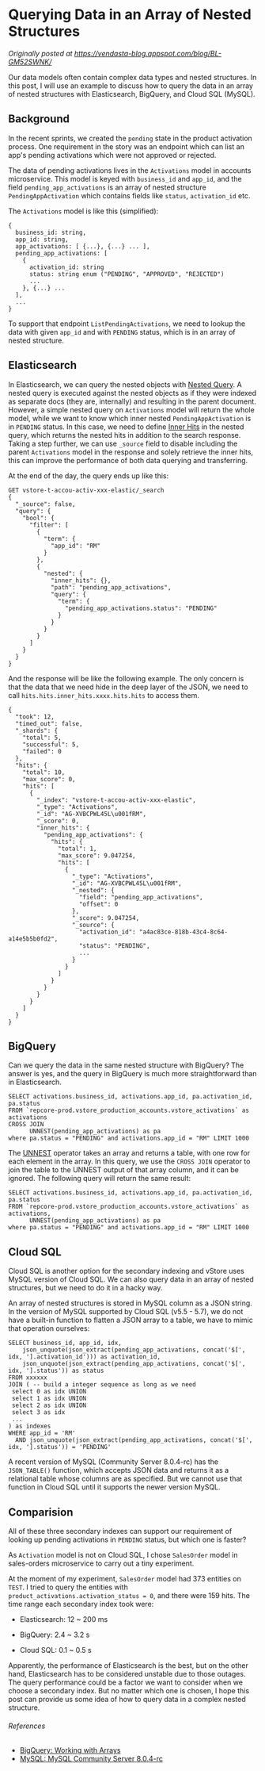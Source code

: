 # Querying Data in an Array of Nested Structures

*Originally posted at https://vendasta-blog.appspot.com/blog/BL-GM52SWNK/*

Our data models often contain complex data types and nested structures. In this post, I will use an example to discuss how to query the data in an array of nested structures with Elasticsearch, BigQuery, and Cloud SQL (MySQL).

## Background
In the recent sprints, we created the `pending` state in the product activation process. One requirement in the story was an endpoint which can list an app's pending activations which were not approved or rejected.

The data of pending activations lives in the `Activations` model in accounts microservice. This model is keyed with `business_id` and `app_id`, and the field `pending_app_activations` is an array of nested structure `PendingAppActivation` which contains fields like `status`, `activation_id` etc.

The `Activations` model is like this (simplified):

```
{
  business_id: string,
  app_id: string,
  app_activations: [ {...}, {...} ... ],
  pending_app_activations: [
    {
      activation_id: string
      status: string enum ("PENDING", "APPROVED", "REJECTED")
      ...
    }, {...} ...
  ],
  ...
} 
```

To support that endpoint `ListPendingActivations`, we need to lookup the data with given `app_id` and with `PENDING` status, which is in an array of nested structure.

## Elasticsearch
In Elasticsearch, we can query the nested objects with [Nested Query](https://www.elastic.co/guide/en/elasticsearch/reference/current/query-dsl-nested-query.html). A nested query is executed against the nested objects as if they were indexed as separate docs (they are, internally) and resulting in the parent document. However, a simple nested query on `Activations` model will return the whole model, while we want to know which inner nested `PendingAppActivation` is in `PENDING` status. In this case, we need to define [Inner Hits](https://www.elastic.co/guide/en/elasticsearch/reference/current/search-request-inner-hits.html) in the nested query, which returns the nested hits in addition to the search response. Taking a step further, we can use `_source` field to disable including the parent `Activations` model in the response and solely retrieve the inner hits, this can improve the performance of both data querying and transferring.

At the end of the day, the query ends up like this:
```
GET vstore-t-accou-activ-xxx-elastic/_search
{
  "_source": false, 
  "query": {
    "bool": {
      "filter": [
        {
          "term": {
            "app_id": "RM"
          }
        },
        {
          "nested": {
            "inner_hits": {},
            "path": "pending_app_activations",
            "query": {
              "term": {
                "pending_app_activations.status": "PENDING"
              }
            }
          }
        }
      ]
    }
  }
}
```

And the response will be like the following example. The only concern is that the data that we need hide in the deep layer of the JSON, we need to call `hits.hits.inner_hits.xxxx.hits.hits` to access them.
```
{
  "took": 12,
  "timed_out": false,
  "_shards": {
    "total": 5,
    "successful": 5,
    "failed": 0
  },
  "hits": {
    "total": 10,
    "max_score": 0,
    "hits": [
      {
        "_index": "vstore-t-accou-activ-xxx-elastic",
        "_type": "Activations",
        "_id": "AG-XVBCPWL45L\u001fRM",
        "_score": 0,
        "inner_hits": {
          "pending_app_activations": {
            "hits": {
              "total": 1,
              "max_score": 9.047254,
              "hits": [
                {
                  "_type": "Activations",
                  "_id": "AG-XVBCPWL45L\u001fRM",
                  "_nested": {
                    "field": "pending_app_activations",
                    "offset": 0
                  },
                  "_score": 9.047254,
                  "_source": {
                    "activation_id": "a4ac83ce-818b-43c4-8c64-a14e5b5b0fd2",
                    "status": "PENDING",
                    ...
                  }
                }
              ]
            }
          }
        }
      }
    ]
  }
}
```


## BigQuery
Can we query the data in the same nested structure with BigQuery? The answer is yes, and the query in BigQuery is much more straightforward than in Elasticsearch.


```
SELECT activations.business_id, activations.app_id, pa.activation_id, pa.status
FROM `repcore-prod.vstore_production_accounts.vstore_activations` as activations 
CROSS JOIN
      UNNEST(pending_app_activations) as pa
where pa.status = "PENDING" and activations.app_id = "RM" LIMIT 1000
```
The [UNNEST](https://cloud.google.com/bigquery/docs/reference/standard-sql/query-syntax#unnest) operator takes an array and returns a table, with one row for each element in the array. In this query, we use the `CROSS JOIN` operator to join the table to the UNNEST output of that array column, and it can be ignored. The following query will return the same result:


```
SELECT activations.business_id, activations.app_id, pa.activation_id, pa.status
FROM `repcore-prod.vstore_production_accounts.vstore_activations` as activations,
      UNNEST(pending_app_activations) as pa
where pa.status = "PENDING" and activations.app_id = "RM" LIMIT 1000
```

## Cloud SQL
Cloud SQL is another option for the secondary indexing and vStore uses MySQL version of Cloud SQL. We can also query data in an array of nested structures, but we need to do it in a hacky way.

An array of nested structures is stored in MySQL column as a JSON string. In the version of MySQL supported by Cloud SQL (v5.5 - 5.7), we do not have a built-in function to flatten a JSON array to a table, we have to mimic that operation ourselves:

```
SELECT business_id, app_id, idx, 
	json_unquote(json_extract(pending_app_activations, concat('$[', idx, '].activation_id'))) as activation_id,
	json_unquote(json_extract(pending_app_activations, concat('$[', idx, '].status')) as status
FROM xxxxxx
JOIN ( -- build a integer sequence as long as we need
 select 0 as idx UNION
 select 1 as idx UNION
 select 2 as idx UNION
 select 3 as idx
 ...
) as indexes
WHERE app_id = 'RM'
  AND json_unquote(json_extract(pending_app_activations, concat('$[', idx, '].status')) = 'PENDING'
```

A recent version of MySQL (Community Server 8.0.4-rc) has the `JSON_TABLE()` function, which accepts JSON data and returns it as a relational table whose columns are as specified. But we cannot use that function in Cloud SQL until it supports the newer version MySQL.

## Comparision
All of these three secondary indexes can support our requirement of looking up pending activations in `PENDING` status, but which one is faster?

As `Activation` model is not on Cloud SQL, I chose `SalesOrder` model in sales-orders microservice to carry out a tiny experiment.

At the moment of my experiment, `SalesOrder` model had 373 entities on `TEST`. I tried to query the entities with `product_activations.activation_status = 0`, and there were 159 hits. The time range each secondary index took were:

* Elasticsearch: 12 ~ 200 ms

* BigQuery: 2.4 ~ 3.2 s

* Cloud SQL: 0.1 ~ 0.5 s

Apparently, the performance of Elasticsearch is the best, but on the other hand, Elasticsearch has to be considered unstable due to those outages. The query performance could be a factor we want to consider when we choose a secondary index. But no matter which one is chosen, I hope this post can provide us some idea of how to query data in a complex nested structure.



###### References
* [BigQuery: Working with Arrays](https://cloud.google.com/bigquery/docs/reference/standard-sql/arrays)
* [MySQL: MySQL Community Server 8.0.4-rc](https://lists.mysql.com/announce/1240)
